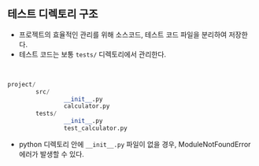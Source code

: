 ## 테스트 디렉토리 구조

- 프로젝트의 효율적인 관리를 위해 소스코드, 테스트 코드 파일을 분리하여 저장한다.
- 테스트 코드는 보통 `tests/` 디렉토리에서 관리한다.

<br>

```python
project/
		src/
				__init__.py
				calculator.py
		tests/
				__init__.py
				test_calculator.py
```

- python 디렉토리 안에 `__init__.py` 파일이 없을 경우, ModuleNotFoundError 에러가 발생할 수 있다.